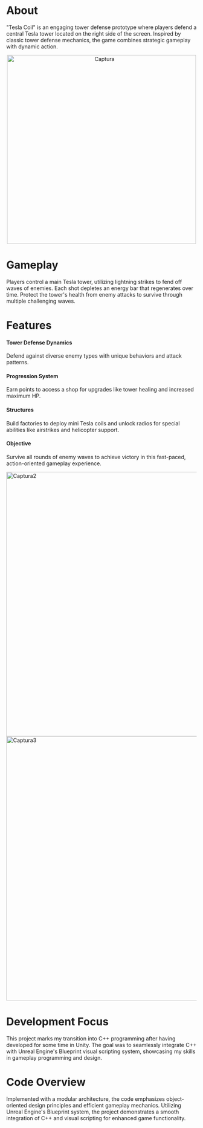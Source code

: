 # About
"Tesla Coil" is an engaging tower defense prototype where players defend a central Tesla tower located on the right side of the screen. Inspired by classic tower defense mechanics, the game combines strategic gameplay with dynamic action.

<div style="text-align: center;">
    <img src="https://github.com/XavierMerino01/TeslaCoil/assets/71768212/4bf09eac-2bf5-437f-acdf-2b16606cba05" alt="Captura" width="500">
</div>

# Gameplay
Players control a main Tesla tower, utilizing lightning strikes to fend off waves of enemies. Each shot depletes an energy bar that regenerates over time. Protect the tower's health from enemy attacks to survive through multiple challenging waves.

# Features

####  Tower Defense Dynamics
Defend against diverse enemy types with unique behaviors and attack patterns.
####  Progression System
Earn points to access a shop for upgrades like tower healing and increased maximum HP.
####  Structures 
Build factories to deploy mini Tesla coils and unlock radios for special abilities like airstrikes and helicopter support.
####  Objective
Survive all rounds of enemy waves to achieve victory in this fast-paced, action-oriented gameplay experience.

<div style="display: flex;">
    <img src="https://github.com/XavierMerino01/TeslaCoil/assets/71768212/52a3e784-fca3-46ae-a29d-c61e5ae4b17b" alt="Captura2" width="700">
</div>

<div style="display: flex;">
    <img src="https://github.com/XavierMerino01/TeslaCoil/assets/71768212/7a7e08a6-c3f3-4762-9055-f873e034c032" alt="Captura3" width="700">
</div>

# Development Focus
This project marks my transition into C++ programming after having developed for some time in Unity. The goal was to seamlessly integrate C++ with Unreal Engine's Blueprint visual scripting system, showcasing my skills in gameplay programming and design.

# Code Overview
Implemented with a modular architecture, the code emphasizes object-oriented design principles and efficient gameplay mechanics. Utilizing Unreal Engine's Blueprint system, the project demonstrates a smooth integration of C++ and visual scripting for enhanced game functionality.



